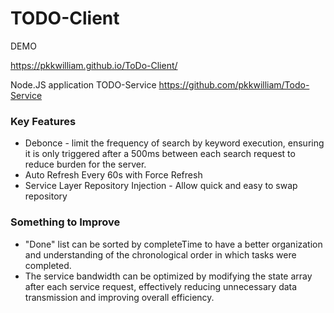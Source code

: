 # TODO-Client

DEMO

https://pkkwilliam.github.io/ToDo-Client/

Node.JS application TODO-Service https://github.com/pkkwilliam/Todo-Service

### Key Features

- Debonce - limit the frequency of search by keyword execution, ensuring it is only triggered after a 500ms between each search request to reduce burden for the server.
- Auto Refresh Every 60s with Force Refresh
- Service Layer Repository Injection - Allow quick and easy to swap repository

### Something to Improve

- "Done" list can be sorted by completeTime to have a better organization and understanding of the chronological order in which tasks were completed.
- The service bandwidth can be optimized by modifying the state array after each service request, effectively reducing unnecessary data transmission and improving overall efficiency.

